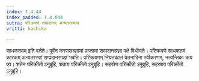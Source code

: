 ```yaml
---
index: 1.4.44
index_padded: 1.4.044
sutra: परिक्रयणे सम्प्रदानम् अन्यतरस्याम्
vritti: kashika

---
```

साधकतमम् इति वर्तते। पूर्वेन करणसञ्ज्ञायां प्राप्ताया सम्प्रदानसज्ञा पक्षे विधीयते। परिक्रयणे साधकतमं कारकम् अन्यतरस्यां सम्प्रदानसञ्ज्ञं भवति। परिक्रयणम् नियतकालं वेतनादिना स्वीकरणम्, नत्यन्तिकः क्रय एव। शतेन परिक्रीतो ऽनुब्रूहि, शताय परिक्रीतो ऽनुब्रूहि। सहस्रेण परिक्रीतो ऽनुब्रूहि, सहस्राय परिक्रीतो ऽनुब्रूहि।